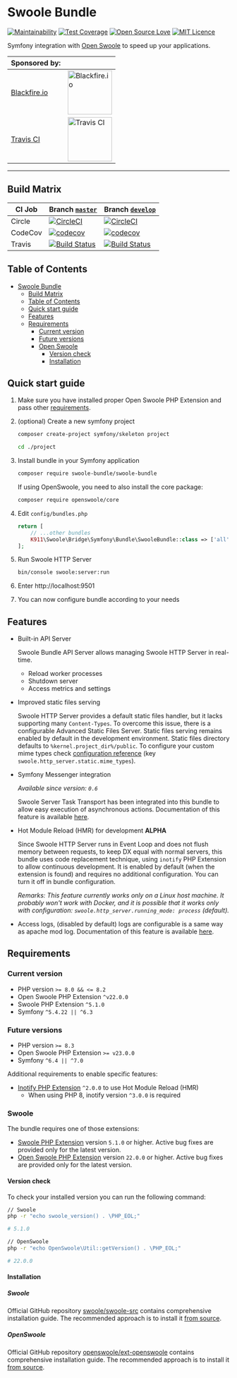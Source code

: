 # Swoole Bundle

[![Maintainability](https://api.codeclimate.com/v1/badges/1d73a214622bba769171/maintainability)](https://codeclimate.com/github/symfony-swoole/swoole-bundle/maintainability)
[![Test Coverage](https://api.codeclimate.com/v1/badges/1d73a214622bba769171/test_coverage)](https://codeclimate.com/github/symfony-swoole/swoole-bundle/test_coverage)
[![Open Source Love](https://badges.frapsoft.com/os/v1/open-source.svg?v=103)](https://github.com/ellerbrock/open-source-badges/)
[![MIT Licence](https://badges.frapsoft.com/os/mit/mit.svg?v=103)](https://opensource.org/licenses/mit-license.php)

Symfony integration with [Open Swoole](https://openswoole.com/) to speed up your applications.

| Sponsored by:                         |                                                                                                 |
|---------------------------------------|-------------------------------------------------------------------------------------------------|
| [Blackfire.io](https://blackfire.io/) | [<img src="docs/img/blackfire-io.png" width="100" alt="Blackfire.io"/>](https://blackfire.io/)  |
| [Travis CI](https://travis-ci.com/)   | [<img src="https://www.travis-ci.com/wp-content/uploads/2022/09/Logo.png" width="100" alt="Travis CI"/>](https://travis-ci.com/)       |
---

## Build Matrix

| CI Job  | Branch [`master`](https://github.com/symfony-swoole/swoole-bundle/tree/master)                                                                                   | Branch [`develop`](https://github.com/symfony-swoole/swoole-bundle/tree/develop)                                                                             |
| ------- |-------------------------------------------------------------------------------------------------------------------------------------------------------------------------|---------------------------------------------------------------------------------------------------------------------------------------------------------------------|
| Circle  | [![CircleCI](https://circleci.com/gh/symfony-swoole/swoole-bundle/tree/master.svg?style=svg)](https://circleci.com/gh/symfony-swoole/swoole-bundle/tree/master) | [![CircleCI](https://circleci.com/gh/symfony-swoole/swoole-bundle/tree/develop.svg?style=svg)](https://circleci.com/gh/symfony-swoole/swoole-bundle/tree/develop) |
| CodeCov | [![codecov](https://codecov.io/gh/symfony-swoole/swoole-bundle/branch/master/graph/badge.svg)](https://codecov.io/gh/symfony-swoole/swoole-bundle)                    | [![codecov](https://codecov.io/gh/symfony-swoole/swoole-bundle/branch/develop/graph/badge.svg)](https://codecov.io/gh/symfony-swoole/swoole-bundle)               |
| Travis  | [![Build Status](https://app.travis-ci.com/symfony-swoole/swoole-bundle.svg?branch=master)](https://travis-ci.com/symfony-swoole/swoole-bundle)                       | [![Build Status](https://app.travis-ci.com/symfony-swoole/swoole-bundle.svg?branch=develop)](https://travis-ci.com/symfony-swoole/swoole-bundle)                  |

## Table of Contents

- [Swoole Bundle](#swoole-bundle)
  - [Build Matrix](#build-matrix)
  - [Table of Contents](#table-of-contents)
  - [Quick start guide](#quick-start-guide)
  - [Features](#features)
  - [Requirements](#requirements)
    - [Current version](#current-version)
    - [Future versions](#future-versions)
    - [Open Swoole](#open-swoole)
      - [Version check](#version-check)
      - [Installation](#installation)

## Quick start guide

1. Make sure you have installed proper Open Swoole PHP Extension and pass other [requirements](#requirements).

2. (optional) Create a new symfony project

    ```bash
    composer create-project symfony/skeleton project

    cd ./project
    ```

3. Install bundle in your Symfony application

    ```bash
    composer require swoole-bundle/swoole-bundle
    ```

   If using OpenSwoole, you need to also install the core package:

    ```bash
    composer require openswoole/core
    ```

4. Edit `config/bundles.php`

    ```php
    return [
        // ...other bundles
        K911\Swoole\Bridge\Symfony\Bundle\SwooleBundle::class => ['all' => true],
    ];
    ```

5. Run Swoole HTTP Server

    ```bash
    bin/console swoole:server:run
    ```

6. Enter http://localhost:9501

7. You can now configure bundle according to your needs

## Features

-   Built-in API Server

    Swoole Bundle API Server allows managing Swoole HTTP Server in real-time.

    -   Reload worker processes
    -   Shutdown server
    -   Access metrics and settings

-   Improved static files serving

    Swoole HTTP Server provides a default static files handler, but it lacks supporting many `Content-Types`. To overcome this issue, there is a configurable Advanced Static Files Server. Static files serving remains enabled by default in the development environment. Static files directory defaults to `%kernel.project_dir%/public`. To configure your custom mime types check [configuration reference](docs/configuration-reference.md) (key `swoole.http_server.static.mime_types`).

-   Symfony Messenger integration

    _Available since version: `0.6`_

    Swoole Server Task Transport has been integrated into this bundle to allow easy execution of asynchronous actions. Documentation of this feature is available [here](docs/swoole-task-symfony-messenger-transport.md).

-   Hot Module Reload (HMR) for development **ALPHA**

    Since Swoole HTTP Server runs in Event Loop and does not flush memory between requests, to keep DX equal with normal servers, this bundle uses code replacement technique, using `inotify` PHP Extension to allow continuous development. It is enabled by default (when the extension is found) and requires no additional configuration. You can turn it off in bundle configuration.

    _Remarks: This feature currently works only on a Linux host machine. It probably won't work with Docker, and it is possible that it works only with configuration: `swoole.http_server.running_mode: process` (default)._
  
-   Access logs, (disabled by default) logs are configurable is a same way as apache mod log. Documentation of this feature is available [here](docs/swoole-access-logs.md).

## Requirements

### Current version

-   PHP version `>= 8.0 && <= 8.2`
-   Open Swoole PHP Extension `^v22.0.0`
-   Swoole PHP Extension `^5.1.0`
-   Symfony `^5.4.22 || ^6.3`

### Future versions

-   PHP version `>= 8.3`
-   Open Swoole PHP Extension `>= v23.0.0`
-   Symfony `^6.4 || ^7.0`

Additional requirements to enable specific features:

-   [Inotify PHP Extension](https://pecl.php.net/package/inotify) `^2.0.0` to use Hot Module Reload (HMR)
    -   When using PHP 8, inotify version `^3.0.0` is required

### Swoole

The bundle requires one of those extensions:
- [Swoole PHP Extension](https://github.com/swoole/swoole-src) version `5.1.0` or higher. Active bug fixes are provided only for the latest version.
- [Open Swoole PHP Extension](https://github.com/openswoole/ext-openswoole) version `22.0.0` or higher. Active bug fixes are provided only for the latest version.

#### Version check

To check your installed version you can run the following command:

```sh
// Swoole
php -r "echo swoole_version() . \PHP_EOL;"

# 5.1.0

// OpenSwoole
php -r "echo OpenSwoole\Util::getVersion() . \PHP_EOL;"

# 22.0.0
```

#### Installation

##### Swoole
Official GitHub repository [swoole/swoole-src](https://github.com/swoole/swoole-src#%EF%B8%8F-installation) contains comprehensive installation guide. The recommended approach is to install it [from source](https://github.com/swoole/swoole-src#2-install-from-source-recommended).

##### OpenSwoole
Official GitHub repository [openswoole/ext-openswoole](https://github.com/openswoole/ext-openswoole#installation) contains comprehensive installation guide. The recommended approach is to install it [from source](https://github.com/openswoole/ext-openswoole#2-compile-from-source).